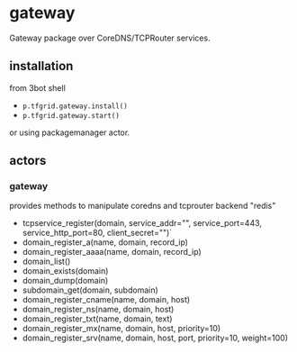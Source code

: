 # gateway

Gateway package over CoreDNS/TCPRouter services.

## installation

from 3bot shell
- `p.tfgrid.gateway.install()`
- `p.tfgrid.gateway.start()`

or using packagemanager actor.

## actors

### gateway

provides methods to manipulate coredns and tcprouter backend "redis"

- tcpservice_register(domain, service_addr="", service_port=443, service_http_port=80, client_secret="")`
- domain_register_a(name, domain, record_ip)
- domain_register_aaaa(name, domain, record_ip)
- domain_list()
- domain_exists(domain)
- domain_dump(domain)
- subdomain_get(domain, subdomain)
- domain_register_cname(name, domain, host)
- domain_register_ns(name, domain, host)
- domain_register_txt(name, domain, text)
- domain_register_mx(name, domain, host, priority=10)
- domain_register_srv(name, domain, host, port, priority=10, weight=100)
